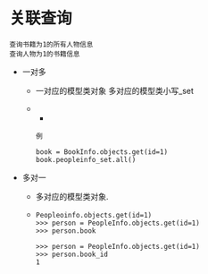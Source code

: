 # 关联查询

```
查询书籍为1的所有人物信息
查询人物为1的书籍信息
```

- 一对多

  - 一对应的模型类对象 多对应的模型类小写_set

  - - 

      ```
      例
      
      book = BookInfo.objects.get(id=1)
      book.peopleinfo_set.all()
      ```

      

- 多对一

  - 多对应的模型类对象. 

  - ```
    Peopleoinfo.objects.get(id=1)
    >>> person = PeopleInfo.objects.get(id=1)  
    >>> person.book   
    
    >>> person = PeopleInfo.objects.get(id=1)
    >>> person.book_id                        
    1
    
    ```